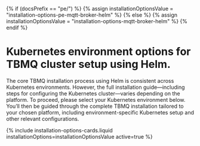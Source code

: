 {% if (docsPrefix == "pe/") %}
    {% assign installationOptionsValue = "installation-options-pe-mqtt-broker-helm" %}
{% else %}
    {% assign installationOptionsValue = "installation-options-mqtt-broker-helm" %}
{% endif %}

<div class="installation-options">
    <div class="install-options-header">
       <div class="install-options-hero">
          <div class="container">
            <div class="install-options-hero-content">
                <h1>Kubernetes environment options for TBMQ cluster setup using Helm.</h1>
                <div class="install-options-description">
                    <p>The core TBMQ installation process using Helm is consistent across Kubernetes environments. However, the full installation guide—including steps for configuring the Kubernetes cluster—varies depending on the platform. To proceed, please select your Kubernetes environment below. You’ll then be guided through the complete TBMQ installation tailored to your chosen platform, including environment-specific Kubernetes setup and other relevant configurations.</p>
                </div>
            </div>
            <div class="deployment-container one-line-deployment-container">
                <div class="deployment-div">
                    {% include installation-options-cards.liquid installationOptions=installationOptionsValue active=true %}
                </div>
            </div>
          </div>
       </div>
    </div>
</div>